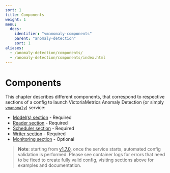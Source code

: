 ```yaml
---
sort: 1
title: Components
weight: 1
menu:
  docs:
    identifier: "vmanomaly-components"
    parent: "anomaly-detection"
    sort: 1
aliases:
  - /anomaly-detection/components/
  - /anomaly-detection/components/index.html
---
```


# Components

This chapter describes different components, that correspond to respective sections of a config to launch VictoriaMetrics Anomaly Detection (or simply [`vmanomaly`](/vmanomaly.html)) service:

- [Model(s) section](models.html) - Required
- [Reader section](reader.html) - Required
- [Scheduler section](scheduler.html) - Required
- [Writer section](writer.html) - Required
- [Monitoring section](monitoring.html) -  Optional


> **Note**: starting from [v1.7.0](../CHANGELOG.md#v172), once the service starts, automated config validation is performed. Please see container logs for errors that need to be fixed to create fully valid config, visiting sections above for examples and documentation.